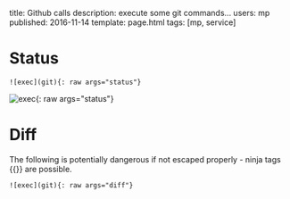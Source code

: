 title: Github calls
description: execute some git commands...
users: mp
published: 2016-11-14
template: page.html
tags: [mp, service]

Status
===

`![exec](git){: raw args="status"}`

![exec](git){: raw args="status"}

Diff
===

The following is potentially dangerous if not escaped properly - ninja tags \{\{\}\} are possible.

`![exec](git){: raw args="diff"}`
